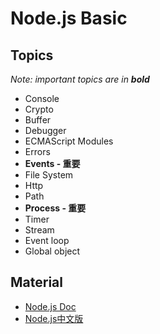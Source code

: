 # Node.js Basic

## Topics
*Note: important topics are in **bold***
- Console 
- Crypto 
- Buffer 
- Debugger 
- ECMAScript Modules 
- Errors 
- **Events - 重要**
- File System 
- Http 
- Path 
- **Process - 重要**
- Timer 
- Stream 
- Event loop 
- Global object

## Material
 - [Node.js Doc](https://nodejs.org/docs/latest-v11.x/api/)
 - [Node.js中文版](http://nodejs.cn/api/)